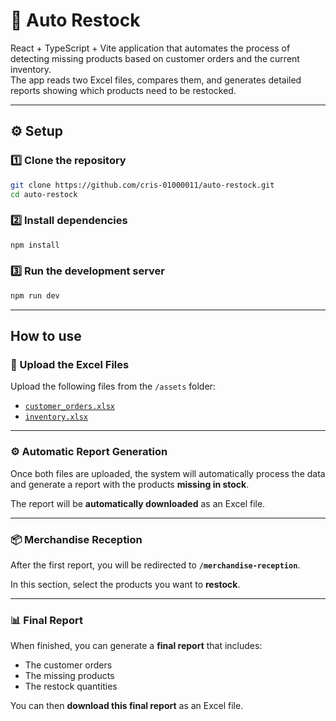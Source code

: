# 🧾 Auto Restock

React + TypeScript + Vite application that automates the process of detecting missing products based on customer orders and the current inventory.  
The app reads two Excel files, compares them, and generates detailed reports showing which products need to be restocked.

---

## ⚙️ Setup

### 1️⃣ Clone the repository

```bash
git clone https://github.com/cris-01000011/auto-restock.git
cd auto-restock
```

### 2️⃣ Install dependencies

```bash
npm install
```

### 3️⃣ Run the development server

```bash
npm run dev
```
---

## How to use

### 📂 Upload the Excel Files

Upload the following files from the `/assets` folder:

- [`customer_orders.xlsx`](https://github.com/cris-01000011/auto-restock/blob/main/assets/customer_orders.xlsx)
- [`inventory.xlsx`](https://github.com/cris-01000011/auto-restock/blob/main/assets/inventory.xlsx)

---

### ⚙️ Automatic Report Generation

Once both files are uploaded, the system will automatically process the data and generate a report with the products **missing in stock**.

The report will be **automatically downloaded** as an Excel file.

---

### 📦 Merchandise Reception

After the first report, you will be redirected to **`/merchandise-reception`**.

In this section, select the products you want to **restock**.

---

### 📊 Final Report

When finished, you can generate a **final report** that includes:

- The customer orders  
- The missing products  
- The restock quantities  

You can then **download this final report** as an Excel file.
